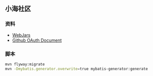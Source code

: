 ## 小海社区

### 资料
- [WebJars](https://www.webjars.org/)
- [Github OAuth Document](https://developer.github.com/apps/building-oauth-apps/creating-an-oauth-app/)


### 脚本
```bash
mvn flyway:migrate
mvn -Dmybatis.generator.overwrite=true mybatis-generator:generate
```
